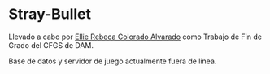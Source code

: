 # Stray-Bullet
Llevado a cabo por [Ellie Rebeca Colorado Alvarado](https://github.com/Elrecoal) como Trabajo de Fin de Grado del CFGS de DAM.

Base de datos y servidor de juego actualmente fuera de línea.
